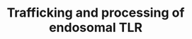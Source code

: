 ---
annotations:
- type: Pathway Ontology
  value: '"pathway pertinent to protein folding'
authors:
- ReactomeTeam
- Anwesha
- Fehrhart
description: Mammalian TLR3, TLR7, TLR8, TLR9 are endosomal receptors that sense nucleic
  acids that have been released from endocytosed/phagocytosed bacteria, viruses or
  parasites. These TLRs have a ligand-recognition domain that faces the lumen of the
  endosome (which is topologically equivalent to the outside of the cell), a transmembrane
  domain, and a signaling domain that faces the cytosol.<p>Under normal conditions,
  self nucleic acids are not recognized by TLRs due to multiple levels of regulation
  including receptor compartmentalization, trafficking and proteolytic processing
  (Barton GM et al 2006, Ewald SE et al 2008). At steady state TLR3, TLR7, TLR8, TLR9
  reside primarily in the endoplasmic reticulum (ER), however, their activation by
  specific ligands only occurs within acidified endolysosomal compartments (Hacker
  H et al 1998, Funami K et al 2004, Gibbard RJ et al 2006). Several chaperon proteins
  associate with TLRs in the ER to provide efficient translocation to endolysosome.
  Upon reaching endolysosomal compartments the ectodomains of TLR7 and TLR9 are proteolytically
  cleaved by cysteine endoproteases. Both full-length and cleaved C-terminus of TLR9
  bind CpG-oligodeoxynucleotides, however it has been proposed that only the processed
  receptor is functional.<p> Although similar cleavage of TLR3 has been reported by
  Ewald et al 2011, other studies demonstrated that the N-terminal region of TLR3
  ectodomain was implicated in ligand binding, thus TLR3 may function as a full-length
  receptor (Liu L et al 2008, Tokisue T et al 2008).<p> There are no data on TLR8
  processing, although the cell biology of TLR8 is probably similar to TLR9 and TLR7
  (Gibbard RJ et al 2006, Wei T et al 2009).  View original pathway at [http://www.reactome.org/PathwayBrowser/#DIAGRAM=1679131
  Reactome].
last-edited: 2021-01-25
organisms:
- Homo sapiens
redirect_from:
- /index.php/Pathway:WP2709
- /instance/WP2709
schema-jsonld:
- '@context': https://schema.org/
  '@id': https://wikipathways.github.io/pathways/WP2709.html
  '@type': Dataset
  creator:
    '@type': Organization
    name: WikiPathways
  description: Mammalian TLR3, TLR7, TLR8, TLR9 are endosomal receptors that sense
    nucleic acids that have been released from endocytosed/phagocytosed bacteria,
    viruses or parasites. These TLRs have a ligand-recognition domain that faces the
    lumen of the endosome (which is topologically equivalent to the outside of the
    cell), a transmembrane domain, and a signaling domain that faces the cytosol.<p>Under
    normal conditions, self nucleic acids are not recognized by TLRs due to multiple
    levels of regulation including receptor compartmentalization, trafficking and
    proteolytic processing (Barton GM et al 2006, Ewald SE et al 2008). At steady
    state TLR3, TLR7, TLR8, TLR9 reside primarily in the endoplasmic reticulum (ER),
    however, their activation by specific ligands only occurs within acidified endolysosomal
    compartments (Hacker H et al 1998, Funami K et al 2004, Gibbard RJ et al 2006).
    Several chaperon proteins associate with TLRs in the ER to provide efficient translocation
    to endolysosome. Upon reaching endolysosomal compartments the ectodomains of TLR7
    and TLR9 are proteolytically cleaved by cysteine endoproteases. Both full-length
    and cleaved C-terminus of TLR9 bind CpG-oligodeoxynucleotides, however it has
    been proposed that only the processed receptor is functional.<p> Although similar
    cleavage of TLR3 has been reported by Ewald et al 2011, other studies demonstrated
    that the N-terminal region of TLR3 ectodomain was implicated in ligand binding,
    thus TLR3 may function as a full-length receptor (Liu L et al 2008, Tokisue T
    et al 2008).<p> There are no data on TLR8 processing, although the cell biology
    of TLR8 is probably similar to TLR9 and TLR7 (Gibbard RJ et al 2006, Wei T et
    al 2009).  View original pathway at [http://www.reactome.org/PathwayBrowser/#DIAGRAM=1679131
    Reactome].
  keywords:
  - TLR3
  - 'UNC93B1 '
  - dimer:CNPY3:TLR7/8/9
  - H+
  - folded FL-TLR7/8/9
  - 'TLR7 '
  - UNC93B1
  - FL-TLR7 dimer
  - ATP-bound
  - 'ATP '
  - Legumain/Cathepsins
  - N-ter TLR9 dimer
  - 'Cathepsins B, K, L, S '
  - Apo-GP96 dimer
  - 'CTSL(114-288) '
  - 'CNPY3 '
  - 'HSP90B1 '
  - FL-TLR9 dimer
  - ADP
  - C-ter-TLR9 dimer
  - TLR:UNC93B1
  - 'TLR9(1-?) '
  - 'TLR3 '
  - 'TLR8 '
  - 'TLR9 '
  - 'TLR9(?-1032) '
  - 'LGMN '
  - C-ter TLR7 dimer
  - TLR3/7/8/9
  - CTSS-like proteins
  - 'CTSS '
  - TLR7/8/9
  - 'folded FL-TLR7/8/9  '
  - Gp96
  - 'CTSL2 '
  - TLR8 dimer
  - 'TLR7(?-1049) '
  - CNPY3
  - ATP
  - intracellular
  license: CC0
  name: Trafficking and processing of endosomal TLR
seo: CreativeWork
title: Trafficking and processing of endosomal TLR
wpid: WP2709
---
